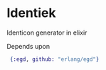 # Identiek

Identicon generator in elixir

Depends upon
```elixir
 {:egd, github: "erlang/egd"}
```
